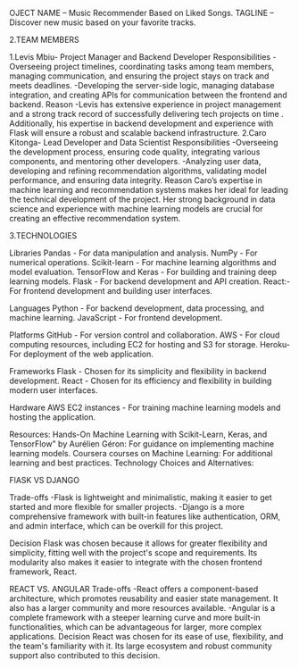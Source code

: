 OJECT NAME – Music Recommender Based on Liked Songs.
TAGLINE –  Discover new music based on your favorite tracks.

2.TEAM MEMBERS

1.Levis Mbiu- Project Manager and Backend Developer
Responsibilities
-Overseeing project timelines, coordinating tasks among team members, managing communication, and ensuring the project stays on track and meets deadlines.
-Developing the server-side logic, managing database integration, and creating APIs for communication between the frontend and backend.
Reason
-Levis has extensive experience in project management and a strong track record of successfully delivering tech projects on time . Additionally, his expertise in backend development and experience with Flask will ensure a robust and scalable backend infrastructure.
2.Caro Kitonga- Lead Developer and Data Scientist
Responsibilities
-Overseeing the development process, ensuring code quality, integrating various components, and mentoring other developers.
-Analyzing user data, developing and refining recommendation algorithms, validating model performance, and ensuring data integrity.
Reason
Caro’s  expertise in machine learning and recommendation systems makes her ideal for leading the technical development of the project. Her strong background in data science and experience with machine learning models are crucial for creating an effective recommendation system.

3.TECHNOLOGIES

Libraries
Pandas -  For data manipulation and analysis.
NumPy - For numerical operations.
Scikit-learn - For machine learning algorithms and model evaluation.
TensorFlow and Keras - For building and training deep learning models.
Flask - For backend development and API creation.
React:-  For frontend development and building user interfaces.

Languages
Python - For backend development, data processing, and machine learning.
JavaScript -  For frontend development.

Platforms
GitHub -  For version control and collaboration.
AWS - For cloud computing resources, including EC2 for hosting and S3 for storage.
Heroku-  For deployment of the web application.

Frameworks
Flask -  Chosen for its simplicity and flexibility in backend development.
React - Chosen for its efficiency and flexibility in building modern user interfaces.

Hardware
AWS EC2 instances - For training machine learning models and hosting the application.

Resources:
Hands-On Machine Learning with Scikit-Learn, Keras, and TensorFlow" by Aurélien Géron: For guidance on implementing machine learning models.
Coursera courses on Machine Learning: For additional learning and best practices.
Technology Choices and Alternatives:

FlASK VS DJANGO

Trade-offs
-Flask is lightweight and minimalistic, making it easier to get started and more flexible for smaller projects.
-Django is a more comprehensive framework with built-in features like authentication, ORM, and admin interface, which can be overkill for this project.

Decision
Flask was chosen because it allows for greater flexibility and simplicity, fitting well with the project's scope and requirements. Its modularity also makes it easier to integrate with the chosen frontend framework, React.

REACT  VS. ANGULAR
Trade-offs
-React offers a component-based architecture, which promotes reusability and easier state management. It also has a larger community and more resources available.
-Angular is a complete framework with a steeper learning curve and more built-in functionalities, which can be advantageous for larger, more complex applications.
Decision
React was chosen for its ease of use, flexibility, and the team's familiarity with it. Its large ecosystem and robust community support also contributed to this decision.


